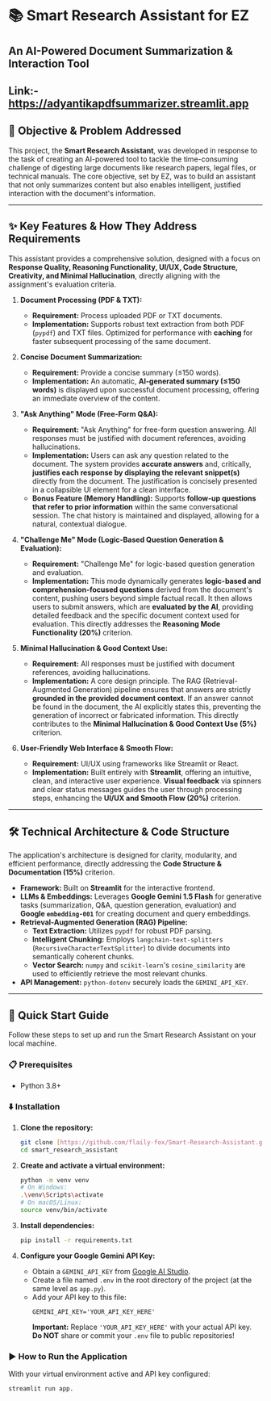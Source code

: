 # 📚 Smart Research Assistant for EZ

## An AI-Powered Document Summarization & Interaction Tool
Link:- https://adyantikapdfsummarizer.streamlit.app
---

## 🎯 Objective & Problem Addressed

This project, the **Smart Research Assistant**, was developed in response to the task of creating an AI-powered tool to tackle the time-consuming challenge of digesting large documents like research papers, legal files, or technical manuals. The core objective, set by EZ, was to build an assistant that not only summarizes content but also enables intelligent, justified interaction with the document's information.

---

## ✨ Key Features & How They Address Requirements

This assistant provides a comprehensive solution, designed with a focus on **Response Quality, Reasoning Functionality, UI/UX, Code Structure, Creativity, and Minimal Hallucination**, directly aligning with the assignment's evaluation criteria.

1.  **Document Processing (PDF & TXT):**
    * **Requirement:** Process uploaded PDF or TXT documents.
    * **Implementation:** Supports robust text extraction from both PDF (`pypdf`) and TXT files. Optimized for performance with **caching** for faster subsequent processing of the same document.

2.  **Concise Document Summarization:**
    * **Requirement:** Provide a concise summary (≤150 words).
    * **Implementation:** An automatic, **AI-generated summary (≤150 words)** is displayed upon successful document processing, offering an immediate overview of the content.

3.  **"Ask Anything" Mode (Free-Form Q&A):**
    * **Requirement:** "Ask Anything" for free-form question answering. All responses must be justified with document references, avoiding hallucinations.
    * **Implementation:** Users can ask any question related to the document. The system provides **accurate answers** and, critically, **justifies each response by displaying the relevant snippet(s)** directly from the document. The justification is concisely presented in a collapsible UI element for a clean interface.
    * **Bonus Feature (Memory Handling):** Supports **follow-up questions that refer to prior information** within the same conversational session. The chat history is maintained and displayed, allowing for a natural, contextual dialogue.

4.  **"Challenge Me" Mode (Logic-Based Question Generation & Evaluation):**
    * **Requirement:** "Challenge Me" for logic-based question generation and evaluation.
    * **Implementation:** This mode dynamically generates **logic-based and comprehension-focused questions** derived from the document's content, pushing users beyond simple factual recall. It then allows users to submit answers, which are **evaluated by the AI**, providing detailed feedback and the specific document context used for evaluation. This directly addresses the **Reasoning Mode Functionality (20%)** criterion.

5.  **Minimal Hallucination & Good Context Use:**
    * **Requirement:** All responses must be justified with document references, avoiding hallucinations.
    * **Implementation:** A core design principle. The RAG (Retrieval-Augmented Generation) pipeline ensures that answers are strictly **grounded in the provided document context**. If an answer cannot be found in the document, the AI explicitly states this, preventing the generation of incorrect or fabricated information. This directly contributes to the **Minimal Hallucination & Good Context Use (5%)** criterion.

6.  **User-Friendly Web Interface & Smooth Flow:**
    * **Requirement:** UI/UX using frameworks like Streamlit or React.
    * **Implementation:** Built entirely with **Streamlit**, offering an intuitive, clean, and interactive user experience. **Visual feedback** via spinners and clear status messages guides the user through processing steps, enhancing the **UI/UX and Smooth Flow (20%)** criterion.

---

## 🛠️ Technical Architecture & Code Structure

The application's architecture is designed for clarity, modularity, and efficient performance, directly addressing the **Code Structure & Documentation (15%)** criterion.

* **Framework:** Built on **Streamlit** for the interactive frontend.
* **LLMs & Embeddings:** Leverages **Google Gemini 1.5 Flash** for generative tasks (summarization, Q&A, question generation, evaluation) and **Google `embedding-001`** for creating document and query embeddings.
* **Retrieval-Augmented Generation (RAG) Pipeline:**
    * **Text Extraction:** Utilizes `pypdf` for robust PDF parsing.
    * **Intelligent Chunking:** Employs `langchain-text-splitters` (`RecursiveCharacterTextSplitter`) to divide documents into semantically coherent chunks.
    * **Vector Search:** `numpy` and `scikit-learn`'s `cosine_similarity` are used to efficiently retrieve the most relevant chunks.
* **API Management:** `python-dotenv` securely loads the `GEMINI_API_KEY`.
---

## 🚀 Quick Start Guide

Follow these steps to set up and run the Smart Research Assistant on your local machine.

### 📋 Prerequisites

* Python 3.8+

### ⬇️ Installation

1.  **Clone the repository:**
    ```bash
    git clone [https://github.com/flaily-fox/Smart-Research-Assistant.git]
    cd smart_research_assistant
    ```

2.  **Create and activate a virtual environment:**
    ```bash
    python -m venv venv
    # On Windows:
    .\venv\Scripts\activate
    # On macOS/Linux:
    source venv/bin/activate
    ```

3.  **Install dependencies:**
    ```bash
    pip install -r requirements.txt
    ```

4.  **Configure your Google Gemini API Key:**
    * Obtain a `GEMINI_API_KEY` from [Google AI Studio](https://aistudio.google.com/app/apikey).
    * Create a file named `.env` in the root directory of the project (at the same level as `app.py`).
    * Add your API key to this file:
        ```
        GEMINI_API_KEY='YOUR_API_KEY_HERE'
        ```
        **Important:** Replace `'YOUR_API_KEY_HERE'` with your actual API key. **Do NOT** share or commit your `.env` file to public repositories!

### ▶️ How to Run the Application

With your virtual environment active and API key configured:

```bash
streamlit run app.

